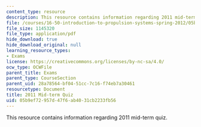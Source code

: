 ```yaml
---
content_type: resource
description: This resource contains information regarding 2011 mid-term quiz.
file: /courses/16-50-introduction-to-propulsion-systems-spring-2012/05b9ef72957d47f6ab4031cb2233fb56_MIT16_50S12_mid_quiz.pdf
file_size: 1145320
file_type: application/pdf
hide_download: true
hide_download_original: null
learning_resource_types:
- Exams
license: https://creativecommons.org/licenses/by-nc-sa/4.0/
ocw_type: OCWFile
parent_title: Exams
parent_type: CourseSection
parent_uid: 28a78564-bf04-51cc-7c16-f74eb7a30461
resourcetype: Document
title: 2011 Mid-term Quiz
uid: 05b9ef72-957d-47f6-ab40-31cb2233fb56
---
```

This resource contains information regarding 2011 mid-term quiz.